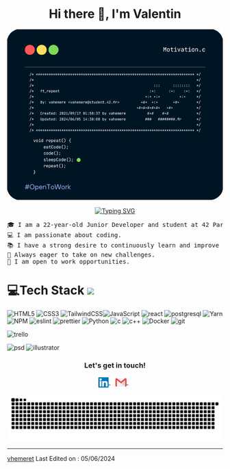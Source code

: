 <h1 align="center"> Hi there 👋, I'm Valentin</h1>

<img src="https://raw.githubusercontent.com/vhemeret/vhemeret/main/src/banner.png"/>

<p align="center">
    <a href="https://git.io/typing-svg"><img src="https://readme-typing-svg.herokuapp.com?font=roboto&weight=700&size=21&pause=1000&center=true&random=false&width=435&lines=Junior+Developer;Student+at+42+Paris;open+to+work" alt="Typing SVG" /></a>
</p>

<pre>
🎓 I am a 22-year-old Junior Developer and student at 42 Paris.
💻 I am passionate about coding.
📚 I have a strong desire to continuously learn and improve my skills.
🌟 Always eager to take on new challenges.
🤝 I am open to work opportunities.
</pre>

# 💻Tech Stack <img src = "https://media2.giphy.com/media/QssGEmpkyEOhBCb7e1/giphy.gif?cid=ecf05e47a0n3gi1bfqntqmob8g9aid1oyj2wr3ds3mg700bl&rid=giphy.gif" width = 32px>

![HTML5](https://img.shields.io/badge/html5-%23E34F26.svg?style=for-the-badge&logo=html5&logoColor=white) ![CSS3](https://img.shields.io/badge/css3-%231572B6.svg?style=for-the-badge&logo=css3&logoColor=white) ![TailwindCSS](https://img.shields.io/badge/tailwindcss-%2338B2AC.svg?style=for-the-badge&logo=tailwind-css&logoColor=white)![JavaScript](https://img.shields.io/badge/JavaScript-F7DF1E?style=for-the-badge&logo=javascript&logoColor=black) ![react](https://img.shields.io/badge/React-20232A?style=for-the-badge&logo=react&logoColor=61DAFB) ![postgresql](https://img.shields.io/badge/PostgreSQL-316192?style=for-the-badge&logo=postgresql&logoColor=white) ![Yarn](https://img.shields.io/badge/yarn-%232C8EBB.svg?style=for-the-badge&logo=yarn&logoColor=white) ![NPM](https://img.shields.io/badge/NPM-6DA55F.svg?style=for-the-badge&logo=npm&logoColor=white) ![eslint](https://img.shields.io/badge/eslint-3A33D1?style=for-the-badge&logo=eslint&logoColor=white) ![prettier](https://img.shields.io/badge/prettier-1A2C34?style=for-the-badge&logo=prettier&logoColor=F7BA3E) ![Python](https://img.shields.io/badge/python-darkblue.svg?style=for-the-badge&logo=python&logoColor=white) ![c](https://img.shields.io/badge/C-00599C?style=for-the-badge&logo=c&logoColor=white) ![c++](https://img.shields.io/badge/C%2B%2B-00599C?style=for-the-badge&logo=c%2B%2B&logoColor=white) ![Docker](https://img.shields.io/badge/docker-%230db7ed.svg?style=for-the-badge&logo=docker&logoColor=white) ![git](https://img.shields.io/badge/GIT-E44C30?style=for-the-badge&logo=git&logoColor=white)
<br>

![trello](https://img.shields.io/badge/Trello-0052CC?style=for-the-badge&logo=trello&logoColor=white)
<br>

![psd](https://img.shields.io/badge/Adobe%20Photoshop-31A8FF?style=for-the-badge&logo=Adobe%20Photoshop&logoColor=black) ![illustrator](https://img.shields.io/badge/Adobe%20Illustrator-FF9A00?style=for-the-badge&logo=adobe%20illustrator&logoColor=white)

<div align="center">
  <h3><b>Let's get in touch! </b></h3>
  </div>
<p align="center">
<a href="https://www.linkedin.com/in/valentin-hemeret-327819250/" target="_blank">
  <img align="center" alt="Valentin Hemeret | Linkedin" width="24px" src="https://raw.githubusercontent.com/SatYu26/SatYu26/c58140b559bf4b3c4d324b8edbd61bc11e7095cf/Assets/Linkedin.svg" />
</a> &nbsp;&nbsp;
<a href="mailto:valhmrt@gmail.com" >
  <img align="center" alt="Valentin Hemeret | Gmail" width="26px" src="https://raw.githubusercontent.com/SatYu26/SatYu26/c58140b559bf4b3c4d324b8edbd61bc11e7095cf/Assets/Gmail.svg" />
</a> &nbsp;&nbsp;
<p>
<p align="center">
  <img src="https://raw.githubusercontent.com/StefanosSt/StefanosSt/39f89ceae39ff566e4db8313f699cb2059f76f53/github-user-contribution.svg" alt="snake">
</p>

---

[vhemeret](https://github.com/vhemeret)
Last Edited on : 05/06/2024
